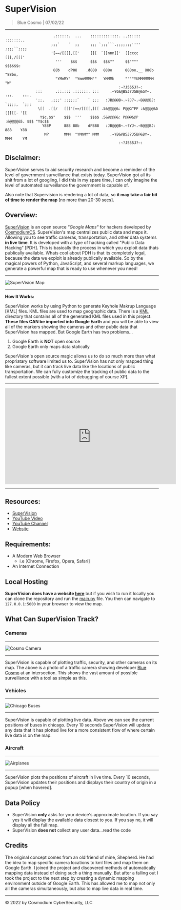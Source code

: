 <!-- SuperVision README -->

<!-- variables -->
[ccs]: https://cosmodiumcs.com
[youtube]: https://www.youtube.com/c/CosmodiumCS
[supervision]: https://supervision-ccs.herokuapp.com/

<!-- title -->
# SuperVision
> Blue Cosmo | 07/02/22

---

<!-- ascii art logo -->
```                                                     
                      .::::::.  ...    :::::::::::::. .,:::::: :::::::..         
                     ;;;`    `  ;;     ;;; `;;;```.;;;;;;;'''' ;;;;``;;;;        
                     '[==/[[[[,[['     [[[  `]]nnn]]'  [[cccc   [[[,/[[['        
                       '''    $$$      $$$   $$$""     $$""""   $$$$$$c          
                      88b    dP88    .d888   888o      888oo,__ 888b "88bo,      
                       "YMmMY"  "YmmMMMM""   YMMMb     """"YUMMMMMMM   "W"       
                                                    :~?J555J?~:
              :::      .::.::: .::::::. :::     .~YG&@B5J?J5B@&GY~.   :::.    :::.
              ';;,   ,;;;' ;;;;;;`    ` ;;;   :JB@@@B~.~?J7~.~B@@@BJ: `;;;;,  `;;;
               \[[  .[[/   [[['[==/[[[[,[[[ .5&@@@@&: P@@G^PP :&@@@@&5  [[[[[. '[[
                Y$c.$$"    $$$  '''    $$$$ .5&@@@@&: P@@@&@P :&@@@@&5. $$$ "Y$c$$
                 Y88P      888 88b    dP888   :JB@@@B~.~?YJ~.~B@@@BJ:   888    Y88
                  MP       MMM  "YMmMY" MMM     .~YB&@B5J?J5B@&BY~.     MMM     YM
                                                    :~?J555J?~:                   
```

<!-- disclaimer -->
## Disclaimer:
SuperVision serves to aid security research and become a reminder of the level of government surveillance that exists today. SuperVision got all its shit from a lot of googling, I did this in my spare time, I can only imagine the level of automated surveillance the government is capable of.

Also note that Supervision is rendering a lot of data, so **it may take a fair bit of time to render the map** [no more than 20-30 secs].

<!-- descripiton -->
## Overview:
[SuperVision][supervision] is an open source *"Google Maps"* for hackers developed by [CosmodiumCS][ccs]. SuperVision's map centralizes public data and maps it. Allowing you to see traffic cameras, transportation, and other data systems **in live time**. It is developed with a type of hacking called "Public Data Hacking" [PDH]. This is basically the process in which you exploit data thats publically available. Whats cool about PDH is that its completely legal, because the data we exploit is already publically available. So by the magical powers of Python, JavaScript, and several markup languages, we generate a powerful map that is ready to use whenever you need! 

---

<!-- map visualization -->
![SuperVision Map](https://github.com/CosmodiumCS/SuperVision/blob/master/assets/ccs-styled-plots.png?raw=true)

---

<!-- how it works -->
**How It Works:**

SuperVision works by using Python to generate Keyhole Makrup Language [KML] files. KML files are used to map geographic data. There is a [KML](https://github.com/CosmodiumCS/SuperVision/tree/master/kml) directory that contains all of the generated KML files used in this project. **These files CAN be imported into Google Earth** and you will be able to view all of the markers showing the cameras and other public data that SuperVision has mapped. But Google Earth has two problems...

1. Google Earth is **NOT** open source
2. Google Earth only maps data statically

SuperVision's open source magic allows us to do so much more than what propriatary software limited us to. SuperVision has not only mapped thing like cameras, but it can track live data like the locations of public transportation. We can fully customize the tracking of public data to the fullest extent possible [with a lot of debugging of course XP]. 

---

<!-- youtube embed -->
<iframe width="560" height="315" src="https://www.youtube.com/embed/knagAWTn7FQ" title="YouTube video player" frameborder="0" allow="accelerometer; autoplay; clipboard-write; encrypted-media; gyroscope; picture-in-picture" allowfullscreen></iframe>

---

<!-- resources -->
## Resources:
- [SuperVision][supervision]
- [YouTube Video](https://youtu.be/knagAWTn7FQ)
- [YouTube Channel][youtube]
- [Website][ccs]

<!-- requirements -->
## Requirements:
- A Modern Web Browser
    - i.e [Chrome, Firefox, Opera, Safari]
- An Internet Connection

<!-- executing program -->
## Local Hosting
**SuperVision does have a website [here][supervision]** but if you wish to run it locally you can clone the repository and run the [main.py](https://github.com/CosmodiumCS/SuperVision/blob/master/main.py) file. You then can navigate to `127.0.0.1:5000` in your browser to view the map.

<!-- extraneous -->
## What Can SuperVision Track?

### Cameras

---

<!-- camera footage of cosmo -->
![Cosmo Camera](https://github.com/CosmodiumCS/SuperVision/blob/master/assets/cosmo-cam.png)

---

SuperVision is capable of plotting traffic, security, and other cameras on its map. The above is a photo of a traffic camera showing developer [Blue Cosmo][ccs] at an intersection. This shows the vast amount of possible surveillance with a tool as simple as this.

### Vehicles

---

<!-- buses in chicago -->
![Chicago Buses](https://github.com/CosmodiumCS/SuperVision/blob/master/assets/chicago-bus.png?raw=true)

---

SuperVision is capable of plotting live data. Above we can see the current positions of buses in chicago. Every 10 seconds SuperVision will update any data that it has plotted live for a more consistent flow of where certain live data is on the map.

### Aircraft

---

<!-- airplanes -->
![Airplanes](https://github.com/CosmodiumCS/SuperVision/blob/master/assets/airplane-plot.png?raw=true)

---

SuperVision plots the positions of aircraft in live time. Every 10 seconds, SuperVision updates their positions and displays their country of origin in a popup [when hovered].

<!-- data policy -->
## Data Policy
- SuperVision **only** asks for your device's approximate location. If you say yes it will display the available data closest to you. If you say no, it will display all the full map. 
- SuperVision **does not** collect any user data...read the code 

<!-- credits -->
## Credits
The original concept comes from an old friend of mine, Shepherd. He had the idea to map specific camera locations to kml files and map them on Google Earth. I joined the project and discovered methods of automatically mapping data instead of doing such a thing manually. But after a falling out I took the project to the next step by creating a dynamic mapping environment outside of Google Earth. This has allowed me to map not only all the cameras simultaneously, but also to map live data in real time.

---

<!-- copyright -->
© 2022 by Cosmodium CyberSecurity, LLC